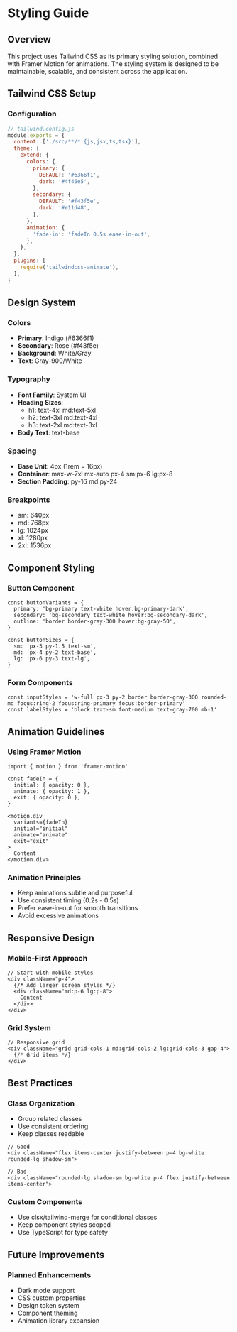 # Styling Guide

## Overview

This project uses Tailwind CSS as its primary styling solution, combined with Framer Motion for animations. The styling system is designed to be maintainable, scalable, and consistent across the application.

## Tailwind CSS Setup

### Configuration
```javascript
// tailwind.config.js
module.exports = {
  content: ['./src/**/*.{js,jsx,ts,tsx}'],
  theme: {
    extend: {
      colors: {
        primary: {
          DEFAULT: '#6366f1',
          dark: '#4f46e5',
        },
        secondary: {
          DEFAULT: '#f43f5e',
          dark: '#e11d48',
        },
      },
      animation: {
        'fade-in': 'fadeIn 0.5s ease-in-out',
      },
    },
  },
  plugins: [
    require('tailwindcss-animate'),
  ],
}
```

## Design System

### Colors
- **Primary**: Indigo (#6366f1)
- **Secondary**: Rose (#f43f5e)
- **Background**: White/Gray
- **Text**: Gray-900/White

### Typography
- **Font Family**: System UI
- **Heading Sizes**:
  - h1: text-4xl md:text-5xl
  - h2: text-3xl md:text-4xl
  - h3: text-2xl md:text-3xl
- **Body Text**: text-base

### Spacing
- **Base Unit**: 4px (1rem = 16px)
- **Container**: max-w-7xl mx-auto px-4 sm:px-6 lg:px-8
- **Section Padding**: py-16 md:py-24

### Breakpoints
- sm: 640px
- md: 768px
- lg: 1024px
- xl: 1280px
- 2xl: 1536px

## Component Styling

### Button Component
```tsx
const buttonVariants = {
  primary: 'bg-primary text-white hover:bg-primary-dark',
  secondary: 'bg-secondary text-white hover:bg-secondary-dark',
  outline: 'border border-gray-300 hover:bg-gray-50',
}

const buttonSizes = {
  sm: 'px-3 py-1.5 text-sm',
  md: 'px-4 py-2 text-base',
  lg: 'px-6 py-3 text-lg',
}
```

### Form Components
```tsx
const inputStyles = 'w-full px-3 py-2 border border-gray-300 rounded-md focus:ring-2 focus:ring-primary focus:border-primary'
const labelStyles = 'block text-sm font-medium text-gray-700 mb-1'
```

## Animation Guidelines

### Using Framer Motion
```tsx
import { motion } from 'framer-motion'

const fadeIn = {
  initial: { opacity: 0 },
  animate: { opacity: 1 },
  exit: { opacity: 0 },
}

<motion.div
  variants={fadeIn}
  initial="initial"
  animate="animate"
  exit="exit"
>
  Content
</motion.div>
```

### Animation Principles
- Keep animations subtle and purposeful
- Use consistent timing (0.2s - 0.5s)
- Prefer ease-in-out for smooth transitions
- Avoid excessive animations

## Responsive Design

### Mobile-First Approach
```tsx
// Start with mobile styles
<div className="p-4">
  {/* Add larger screen styles */}
  <div className="md:p-6 lg:p-8">
    Content
  </div>
</div>
```

### Grid System
```tsx
// Responsive grid
<div className="grid grid-cols-1 md:grid-cols-2 lg:grid-cols-3 gap-4">
  {/* Grid items */}
</div>
```

## Best Practices

### Class Organization
- Group related classes
- Use consistent ordering
- Keep classes readable
```tsx
// Good
<div className="flex items-center justify-between p-4 bg-white rounded-lg shadow-sm">

// Bad
<div className="rounded-lg shadow-sm bg-white p-4 flex justify-between items-center">
```

### Custom Components
- Use clsx/tailwind-merge for conditional classes
- Keep component styles scoped
- Use TypeScript for type safety

## Future Improvements

### Planned Enhancements
- Dark mode support
- CSS custom properties
- Design token system
- Component theming
- Animation library expansion 